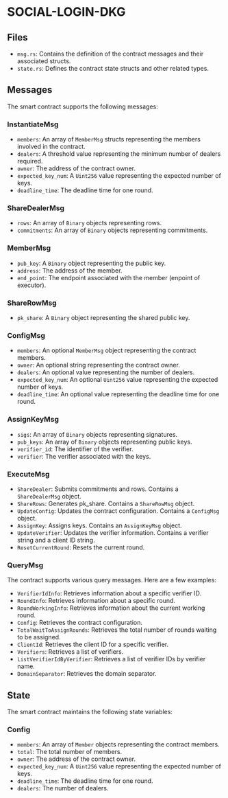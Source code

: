 # SOCIAL-LOGIN-DKG

## Files

- `msg.rs`: Contains the definition of the contract messages and their associated structs.
- `state.rs`: Defines the contract state structs and other related types.

## Messages

The smart contract supports the following messages:

### InstantiateMsg

- `members`: An array of `MemberMsg` structs representing the members involved in the contract.
- `dealers`: A threshold value representing the minimum number of dealers required.
- `owner`: The address of the contract owner.
- `expected_key_num`: A `Uint256` value representing the expected number of keys.
- `deadline_time`: The deadline time for one round.

### ShareDealerMsg

- `rows`: An array of `Binary` objects representing rows.
- `commitments`: An array of `Binary` objects representing commitments.

### MemberMsg

- `pub_key`: A `Binary` object representing the public key.
- `address`: The address of the member.
- `end_point`: The endpoint associated with the member (enpoint of executor).

### ShareRowMsg

- `pk_share`: A `Binary` object representing the shared public key.

### ConfigMsg

- `members`: An optional `MemberMsg` object representing the contract members.
- `owner`: An optional string representing the contract owner.
- `dealers`: An optional value representing the number of dealers.
- `expected_key_num`: An optional `Uint256` value representing the expected number of keys.
- `deadline_time`: An optional value representing the deadline time for one round.

### AssignKeyMsg

- `sigs`: An array of `Binary` objects representing signatures.
- `pub_keys`: An array of `Binary` objects representing public keys.
- `verifier_id`: The identifier of the verifier.
- `verifier`: The verifier associated with the keys.

### ExecuteMsg

- `ShareDealer`: Submits commitments and rows. Contains a `ShareDealerMsg` object.
- `ShareRows`: Generates pk_share. Contains a `ShareRowMsg` object.
- `UpdateConfig`: Updates the contract configuration. Contains a `ConfigMsg` object.
- `AssignKey`: Assigns keys. Contains an `AssignKeyMsg` object.
- `UpdateVerifier`: Updates the verifier information. Contains a verifier string and a client ID string.
- `ResetCurrentRound`: Resets the current round.

### QueryMsg

The contract supports various query messages. Here are a few examples:

- `VerifierIdInfo`: Retrieves information about a specific verifier ID.
- `RoundInfo`: Retrieves information about a specific round.
- `RoundWorkingInfo`: Retrieves information about the current working round.
- `Config`: Retrieves the contract configuration.
- `TotalWaitToAssignRounds`: Retrieves the total number of rounds waiting to be assigned.
- `ClientId`: Retrieves the client ID for a specific verifier.
- `Verifiers`: Retrieves a list of verifiers.
- `ListVerifierIdByVerifier`: Retrieves a list of verifier IDs by verifier name.
- `DomainSeparator`: Retrieves the domain separator.

## State

The smart contract maintains the following state variables:

### Config

- `members`: An array of `Member` objects representing the contract members.
- `total`: The total number of members.
- `owner`: The address of the contract owner.
- `expected_key_num`: A `Uint256` value representing the expected number of keys.
- `deadline_time`: The deadline time for one round.
- `dealers`: The number of dealers.
